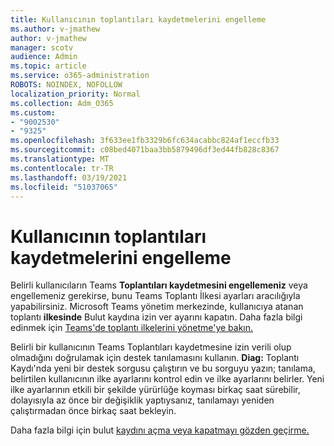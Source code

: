 ```yaml
---
title: Kullanıcının toplantıları kaydetmelerini engelleme
ms.author: v-jmathew
author: v-jmathew
manager: scotv
audience: Admin
ms.topic: article
ms.service: o365-administration
ROBOTS: NOINDEX, NOFOLLOW
localization_priority: Normal
ms.collection: Adm_O365
ms.custom:
- "9002530"
- "9325"
ms.openlocfilehash: 3f633ee1fb3329b6fc634acabbc824af1eccfb33
ms.sourcegitcommit: c08bed4071baa3bb5879496df3ed44fb828c8367
ms.translationtype: MT
ms.contentlocale: tr-TR
ms.lasthandoff: 03/19/2021
ms.locfileid: "51037065"
---
```

# <a name="block-user-from-recording-meetings"></a>Kullanıcının toplantıları kaydetmelerini engelleme

Belirli kullanıcıların Teams **Toplantıları kaydetmesini engellemeniz** veya engellemeniz gerekirse, bunu Teams Toplantı İlkesi ayarları aracılığıyla yapabilirsiniz. Microsoft Teams yönetim merkezinde, kullanıcıya atanan toplantı **ilkesinde** Bulut kaydına izin ver ayarını kapatın. Daha fazla bilgi edinmek için [Teams'de toplantı ilkelerini yönetme'ye bakın.](https://docs.microsoft.com/microsoftteams/meeting-policies-in-teams#allow-cloud-recording)

Belirli bir kullanıcının Teams Toplantıları kaydetmesine izin verili olup olmadığını doğrulamak için destek tanılamasını kullanın. **Diag:** Toplantı Kaydı'nda yeni bir destek sorgusu çalıştırın ve bu sorguyu yazın; tanılama, belirtilen kullanıcının ilke ayarlarını kontrol edin ve ilke ayarlarını belirler. Yeni ilke ayarlarının etkili bir şekilde yürürlüğe koyması birkaç saat sürebilir, dolayısıyla az önce bir değişiklik yaptıysanız, tanılamayı yeniden çalıştırmadan önce birkaç saat bekleyin.

Daha fazla bilgi için bulut [kaydını açma veya kapatmayı gözden geçirme.](https://docs.microsoft.com/microsoftteams/cloud-recording#turn-on-or-turn-off-cloud-recording)
